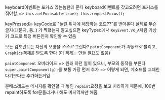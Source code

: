 keyboard이벤트는 포커스 있는놈한테 준다
keyboard이벤트를 갖고오려면 포커스를 줘야함
=> `this.setFocusable(true); this.requestFocus();`

keyPressed는 keyCode로 "눌린 위치에 해당하는 코드??"를 받아온다
실제로 무슨 글자(대문자, 등..) 가 찍혔는지 알고싶으면 keyTyped에서
`KeyEvent.VK_A`처럼 가상 키 코드로 특정 버튼인지 확인할 수 있음

모든 컴포넌트는 자신의 모양을 *스스로* 그린다?
`paintComponent`가 *자동으로* 불리고, `Graphics`객체를 받도록 한다 (이 객체는 만들 필요도 없음)

`paintComponent` 오버라이드 => 원래 하던 일이 있으니, 부모의 동작을 부른다 `super.paintComponent(g);`를 보통 가장 먼저 추가 
=> 이렇게 되면, 메소드를 교체한다기보다는 추가하는거임

분배스레드는 메시지를 확인할 때 쌓인 `repaint`요청을 보고 처리하기 때문에, 100번 repaint하도록 for문돌리거나 해도 마지막꺼만 해줌